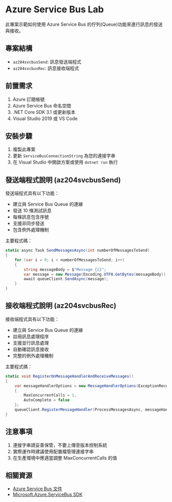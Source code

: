 # Azure Service Bus Lab

此專案示範如何使用 Azure Service Bus 的佇列(Queue)功能來進行訊息的發送與接收。

## 專案結構

- `az204svcbusSend`: 訊息發送端程式
- `az204svcbusRec`: 訊息接收端程式

## 前置需求

1. Azure 訂閱帳號
2. Azure Service Bus 命名空間
3. .NET Core SDK 3.1 或更新版本
4. Visual Studio 2019 或 VS Code

## 安裝步驟

1. 複製此專案
2. 更新 `ServiceBusConnectionString` 為您的連接字串
3. 在 Visual Studio 中開啟方案或使用 `dotnet run` 執行

## 發送端程式說明 (az204svcbusSend)

發送端程式具有以下功能：
- 建立與 Service Bus Queue 的連線
- 發送 10 條測試訊息
- 每條訊息包含序號
- 支援非同步發送
- 包含例外處理機制

主要程式碼：
```csharp
static async Task SendMessagesAsync(int numberOfMessagesToSend)
{
    for (var i = 0; i < numberOfMessagesToSend; i++)
    {
        string messageBody = $"Message {i}";
        var message = new Message(Encoding.UTF8.GetBytes(messageBody));
        await queueClient.SendAsync(message);
    }
}
```

## 接收端程式說明 (az204svcbusRec)

接收端程式具有以下功能：
- 建立與 Service Bus Queue 的連線
- 註冊訊息處理程序
- 支援並行訊息處理
- 自動確認訊息接收
- 完整的例外處理機制

主要程式碼：
```csharp
static void RegisterOnMessageHandlerAndReceiveMessages()
{
    var messageHandlerOptions = new MessageHandlerOptions(ExceptionReceivedHandler)
    {
        MaxConcurrentCalls = 1,
        AutoComplete = false
    };
    queueClient.RegisterMessageHandler(ProcessMessagesAsync, messageHandlerOptions);
}
```

## 注意事項

1. 連接字串請妥善保管，不要上傳至版本控制系統
2. 實際運作時建議使用配置檔管理連接字串
3. 在生產環境中應適當調整 MaxConcurrentCalls 的值

## 相關資源

- [Azure Service Bus 文件](https://docs.microsoft.com/azure/service-bus-messaging/)
- [Microsoft.Azure.ServiceBus SDK](https://www.nuget.org/packages/Microsoft.Azure.ServiceBus/)
